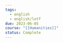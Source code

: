 ```yaml
---
tags:
  - english
  - english/lotf
due: 2023-06-05
course: "[[Humanities]]"
status: Complete
---
```

